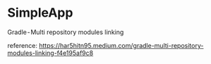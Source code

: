 # SimpleApp
Gradle - Multi repository modules linking

reference: https://har5hitn95.medium.com/gradle-multi-repository-modules-linking-f4e195af9c8
